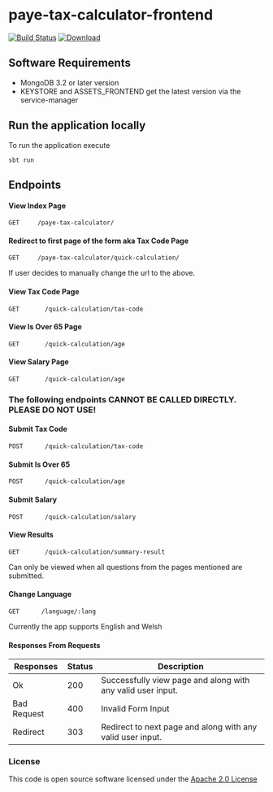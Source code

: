 # paye-tax-calculator-frontend

[![Build Status](https://travis-ci.org/hmrc/paye-tax-calculator-frontend.svg)](https://travis-ci.org/hmrc/paye-tax-calculator-frontend) [ ![Download](https://api.bintray.com/packages/hmrc/releases/paye-tax-calculator-frontend/images/download.svg) ](https://bintray.com/hmrc/releases/paye-tax-calculator-frontend/_latestVersion)


## Software Requirements
*   MongoDB 3.2 or later version
*   KEYSTORE and ASSETS_FRONTEND get the latest version via the service-manager

## Run the application locally

To run the application execute
```
sbt run
```

## Endpoints <a name="endpoints"></a>

#### View Index Page
```
GET   	/paye-tax-calculator/
```

#### Redirect to first page of the form aka Tax Code Page
```
GET   	/paye-tax-calculator/quick-calculation/
```
If user decides to manually change the url to the above.

#### View Tax Code Page
```
GET       /quick-calculation/tax-code
```


#### View Is Over 65 Page
```
GET       /quick-calculation/age
```

#### View Salary Page
```
GET       /quick-calculation/age
```

### The following endpoints CANNOT BE CALLED DIRECTLY. PLEASE DO NOT USE!

#### Submit Tax Code
```
POST      /quick-calculation/tax-code
```

#### Submit Is Over 65
```
POST      /quick-calculation/age
```

#### Submit Salary
```
POST      /quick-calculation/salary
```

#### View Results
```
GET       /quick-calculation/summary-result    
```
Can only be viewed when all questions from the pages mentioned are submitted.

#### Change Language
```
GET      /language/:lang  
```
Currently the app supports English and Welsh

#### Responses From Requests
| Responses    | Status    | Description |
| --------|---------|-------|
| Ok  | 200   | Successfully view page and along with any valid user input. |
| Bad Request | 400   |  Invalid Form Input |
| Redirect  | 303   |  Redirect to next page and along with any valid user input. |

### License

This code is open source software licensed under the [Apache 2.0 License]("http://www.apache.org/licenses/LICENSE-2.0.html")